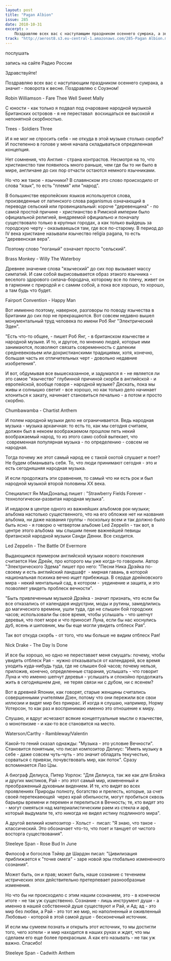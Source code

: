 ```yaml
---
layout: post
title: "Pagan Albion"
issue: 285
date: 2010-10-31
excerpt: >
    Поздравляю всех вас с наступающим праздником осеннего сумрака, а значит - поворота к весне. Поздравляю с Соуэном!
track: "http://aerost8.s3.eu-central-1.amazonaws.com/285-Pagan Albion.mp3"
---
```


послушать

запись на сайте Радио России

Здравствуйте!

Поздравляю всех вас с наступающим праздником осеннего сумрака, а значит - поворота к весне. Поздравляю с Соуэном!

Robin Williamson - Fare Thee Well Sweet Mally

С юности - как только я подвал под очароване народной музыкой Британских островов - я не переставал  восхищаться ее высокой и непонятной скорбностью.

Trees - Soldiers Three

И я не мог не спросить себя - не откуда в этой музыке столько скорби? И постепенно в голове у меня начала складываться определенная концепция.

Нет сомнения, что Англия - страна контрастов. Несмотря на то, что христианство там появилось много раньше, чем где бы то ни было в мире, англичане до сих пор отчасти остаются немного язычниками.

Но что же такое - язычники? В славянском это слово происходило от слова "язык", то есть "племя" или "народ".

В большинстве европейских языков используется слова, произведенные от латинского слова paganismus означающий в переводе сельский или провинциальный: короче "деревенщина" - по самой простой причине - христианство в Римской империи было официальной религией, внедряемой официально и поначалу существовало только в крупных городах, а как только выйдешь за городскую черту - оказываешься там, где все по-старому. В период до IV века христиане называли язычество religia pagana, то есть "деревенская вера".

Поэтому слово "поганый" означает просто "сельский".

Brass Monkey - Willy The Waterboy

Древнее значение слова "языческий" до сих пор вызывает массу симпатий. И сам собой вырисовывается образ этакого язычника - веселого здорового силача-бородача, которому все по плечу, живет он в гармонии с природой и с самим собой, а пока все хорошо, то хорошо, а там будь что будет.

Fairport Convention - Happy Man

Вот имменно поэтому, наверное, разговоры по поводу язычества в Британии до сих пор не прекращаются. Вот совсем недавно вышел монументальный труд человека по имени Роб Янг "Электрический Эден".

"Есть что-то общее, - пишет Роб Янг, - в британском язычестве и народной музыке. И то, и другое, по мнению людей, которые ими занимаются, позволяют связать современность с далеким средневековьем или дохристианскими традициями, хотя, конечно, большая часть их отличительных черт - довольно недавние изобретения".

И вот, обдумывая все вышесказанное, и задумался я - не является ли это самое "язычество" глубинной причиной скорби в английской - и европейской, вообще говоря - народной музыке? Дескать, пока мы живы и солнышко светит - все хорошо, но как только дело начинает клониться к закату, начинает становиться печально - а потом и просто скорбно.

Chumbawamba - Chartist Anthem

И полем народной музыки дело не ограничивается. Ведь народная музыка - музыка архаичная: то есть то, как мы сегодня считаем, должен был в некоем воображаемом прошлом петь некий воображаемый народ, то из этого само собой вытекает, что  современная популярная музыка - по определению - совсем не народная.

Тогда почему же этот самый народ ее с такой охотой слушает и поет? Не будем обманывать себя. То, что люди принимают сегодня - это и есть сегодняшняя народная музыка.

И если продолжать эти сравнения, то самый что ни есть рок и был народной музыкой второй половины XX века.

Специалист Ян МакДональд пишет : "Strawberry Fields Forever - технологически-развитая народная музыка".

И недаром в центре одного из важнейших альбомов рок-музыки; альбома настолько существенного, что на его обложке нет ни названия альбома, ни даже названия группы - поскольку всем и так должно было быть ясно - я говорю о четвертом альбоме Led Zeppelin - так вот, в центре этого альбома  мы слышим пение важнейшей певицы британской народной музыки Санди Денни. Все сходится.

Led Zeppelin - The Battle Of Evermore

Выдающимся примером английской музыки нового поколения считается Ник Дрейк, про которого мы уже когда-то говорили. Автор "Электрического Эдема" пишет про него: "Песни Ника Дрэйка по-своему и есть английский ландшафт  - мирная гавань, в которой национальная психика вечно ищет прибежища. В сердце дрейковского мира - некий ментальный сад, в котором -  уединение и защита, и это позволяет увидеть проблеск вечности".

"Быть привлеченным музыкой Дрэйка - значит признать, что если бы все отказались от календаря индустрии, моды и рутины, замедлились до магического времени, ушли туда, где не слышен бой городских часов; использовали бы свое время, чтобы услышать - что шепчут деревья, что поет море и что приносит Луна, если бы нас коснулись дуб, ясень и шиповник, мы бы еще могли увидеть отблеск Рая".

Так вот откуда скорбь - от того, что мы больше не видим отблеск Рая!

Nick Drake - The Day Is Done

И все бы хорошо, но одно не переставает меня смущать: почему, чтобы увидеть отблеск Рая -  нужно отказываться от календарей, все время уходить куда-нибудь туда, где не слышен бой часов; почему нельзя, приложив, конечно, определенные старания, услышать - что говорит Луна и что именно шепчут деревья - услышать и спокойно продолжать жить в сегодняшнем дне,  не теряя связи ни с дубом, ни с ясенем?

Вот в древней Японии, как говорят, старые женщины считались совершенными учителями Дзен, потому что они пережили все свои иллюзии и видят мир без прикрас. И когда я слушаю, например, Норму Уотерсон, то как раз и воспринимаю именно это отношение к миру.

Слушаю, и вдруг исчезают всякие концептуальные мысли о язычестве, о монотеизме - и как-то все становится на место.

Waterson/Carthy - Rambleway/Valentin

Какой-то гений сказал однажды: "Музыка - это условие Вечности". Становится понятным, что писал композитор Делиус: "Иметь музыку в себе - даже совсем чуть-чуть - это значит обладать текучестью, сорваться с привязи, почувствовать мир, как поток". Сразу вспоминается Лао Цзы.

А биограф Делиуса, Питер Уорлок: "Для Делиуса, так же как для Блэйка и других мистиков, Рай - это этот самый мир, измененный и преображенный духовным видением. И те, кто видят во всех проявлениях Природы полноту, богатство и прелесть, которые, за счет своей перетекаеющей  через край обильности, могут пробиться сквозь барьеры времени и перемен и перелиться в Вечность; те, кто видят это - могут смеяться над материалистическим раем из стекла и арф, который выдумали те, кто никогда не видел истину подлинного мира".

А другой великий композитор - Хольст -  писал: "Я знаю, что такое - классический. Это обозначает что-то, что поет и танцует от чистого восторга существования".

Steeleye Span - Rose Bud In June

Философ и богослов Тэйяр де Шардэн писал: "Цивилизация приближается к "точке омега" - заре новой эры глобально измененного сознания".

Может быть, он и прав; может быть, наше сознание с течением истрических эпох действительно претерпевает разнообразные изменения.

Но что бы ни происходило с этим нашим сознанием, это - в конечном итоге - не так уж существенно. Сознание - лишь инструмент души - а именно в нашей собственной душе существуют и Рай, и Ад; ад - это мир без любви, а Рай - это тот же мир, но наполненный и оживленный Любовью - которой в этой самой душе - бесконечный источник.

И если мы сумеем познать и открыть этот источник, то мы достигли того, чего хотели - и мир находится в наших руках и ждет, что мы сделаем его еще более прекрасным. А как его называть - не так уж важно. Спасибо!

Steeleye Span - Cadwith Anthem
